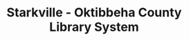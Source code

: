 ---
layout: repo
title: "Starkville - Oktibbeha County Library System"
id: 24178
permalink: repos/24178/
---